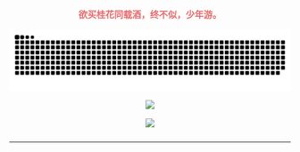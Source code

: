 
<div align = "center">
<p style="color: #e66b6d; font-size: 16px; font-weight: bold;">欲买桂花同载酒，终不似，少年游。</p>
</div> 


<p align = "center">
  <img src = "https://raw.githubusercontent.com/ananyuanan/ananyuanan/output/github-contribution-grid-snake.svg">
</p>

<p align = "center">
  <img src = "https://github-readme-stats.vercel.app/api?username=ananyuanan&show_icons=true&theme=tokyonight&line_height=27">
</p>

<p align = "center">
<img width="50%" src="https://github-readme-streak-stats.herokuapp.com/?user=ananyuanan&show_icons=true&locale=en&layout=compact&theme=radical&line_height=0" />
</p>


### 




### 
****




